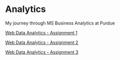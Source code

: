 # Analytics
My journey through MS Business Analytics at Purdue

[Web Data Analytics - Assignment 1](https://github.com/sdhar10/Analytics/blob/main/dhar_sheen_hw1.ipynb)

[Web Data Analytics - Assignment 2](https://github.com/sdhar10/Analytics/blob/main/dhar_sheen_hw2.ipynb)

[Web Data Analytics - Assignment 3](https://github.com/sdhar10/Analytics/blob/main/dhar_sheen_hw3.ipynb)
